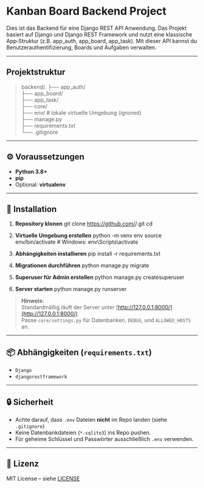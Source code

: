 # Kanban Board Backend Project

Dies ist das Backend für eine Django REST API Anwendung.
Das Projekt basiert auf Django und Django REST Framework und nutzt eine klassische App‑Struktur (z.B. app_auth, app_board, app_task).
Mit dieser API kannst du Benutzerauthentifizierung, Boards und Aufgaben verwalten.

---

## Projektstruktur

> backend/. 
> ├── app_auth/<br>
> ├── app_board/<br>
> ├── app_task/<br>
> ├── core/<br>
> ├── env/                  # lokale virtuelle Umgebung (ignored)<br>
> ├── manage.py<br>
> ├── requirements.txt<br>
> └── .gitignore<br>

---

## ⚙️ Voraussetzungen

- **Python 3.8+**
- **pip**
- Optional: **virtualenv**

---

## 🚀 Installation

1. **Repository klonen**
git clone https://github.com/<dein-benutzername>/<repo-name>.git
cd <repo-name>


2. **Virtuelle Umgebung erstellen**
python -m venv env
source env/bin/activate # Windows: env\Scripts\activate

3. **Abhängigkeiten installieren**
pip install -r requirements.txt

4. **Migrationen durchführen**
python manage.py migrate

5. **Superuser für Admin erstellen**
python manage.py createsuperuser

6. **Server starten**
python manage.py runserver


> **Hinweis:**  
> Standardmäßig läuft der Server unter [http://127.0.0.1:8000/](http://127.0.0.1:8000/)  
> Passe `core/settings.py` für Datenbanken, `DEBUG`, und `ALLOWED_HOSTS` an.

---

## 📦 Abhängigkeiten (`requirements.txt`)

- `Django`
- `djangorestframework`

---

## 🔒 Sicherheit

- Achte darauf, dass `.env` Dateien **nicht** im Repo landen (siehe `.gitignore`)
- Keine Datenbankdateien (`*.sqlite3`) ins Repo pushen.
- Für geheime Schlüssel und Passwörter ausschließlich `.env` verwenden.

---

## 📝 Lizenz

MIT License – siehe [LICENSE](LICENSE)

